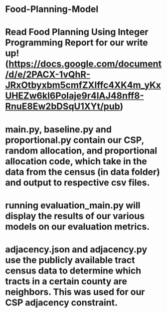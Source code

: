 # Food-Planning-Model
# Read Food Planning Using Integer Programming Report for our write up! (https://docs.google.com/document/d/e/2PACX-1vQhR-JRxOtbyxbm5cmfZXIffc4XK4m_yKxUHEZw6kI6PoIaje9r4lAJ48nff8-RnuE8Ew2bDSqU1XYt/pub)
# main.py, baseline.py and proportional.py contain our CSP, random allocation, and proportional allocation code, which take in the data from the census (in data folder) and output to respective csv files.
# running evaluation_main.py will display the results of our various models on our evaluation metrics.
# adjacency.json and adjacency.py use the publicly available tract census data to determine which tracts in a certain county are neighbors. This was used for our CSP adjacency constraint.

